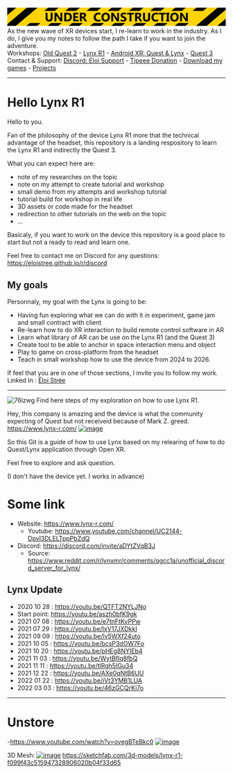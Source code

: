 ![WIP](https://github.com/EloiStree/EloiStree/blob/master/Images/WIP.png)   
As the new wave of XR devices start, I re-learn to work in the industry. As I do, I give you my notes to follow the path I take if you want to join the adventure.  
Workshops: [Old Quest 2](https://github.com/EloiStree/CodeAndQuestsEveryDay) - [Lynx R1](https://github.com/EloiStree/HelloLynxR1) - [Android XR: Quest & Lynx](https://github.com/EloiStree/HelloAndroidXR) - [Quest 3](https://github.com/EloiStree/HelloQuest3)  
Contact & Support: [Discord: Eloi Support](https://eloistree.github.io/r/discord) - [Tipeee Donation](https://en.tipeee.com/eloistree) - [Download my games](https://eloistree.github.io/r/download/) - [Projects](https://github.com/EloiStree/ProjectsID)  

----------------------------



# Hello Lynx R1

Hello to you. 

Fan of the philosophy of the device Lynx R1 more that the technical advantage of the headset, this repository is a landing respository to learn the Lynx R1 and indirectly the Quest 3.

What you can expect here are:
- note of my researches on the topic
- note on my attempt to create tutorial and workshop
- small demo from my attempts and workshop tutorial
- tutorial build for workshop in real life
- 3D assets or code made for the headset
- redirection to other tutorials on the web on the topic
- ...

Basicaly, if you want to work on the device this repository is a good place to start but not a ready to read and learn one.

Feel free to contact me on Discord for any questions:  
https://eloistree.github.io/r/discord


## My goals


Personnaly, my goal with the Lynx is going to be:  
- Having fun exploring what we can do with it in experiment, game jam and small contract with client
- Re-learn how to do XR interaction to build remote control software in AR
- Learn what library of AR can be use on the Lynx R1 (and the Quest 3)
- Create tool to be able to anchor in space interaction menu and object
- Play to game on cross-platform from the headset  
- Teach in small workshop how to use the device from 2024 to 2026.  

If feel that you are in one of those sections, I invite you to follow my work.    
Linked In : [Éloi Strée](https://eloistree.github.io/r/contact)  
  



----------------------------------------
![76izwg](https://user-images.githubusercontent.com/20149493/228629377-fcf59cc6-435d-43fd-9abf-0adc362d3def.jpg)
Find here steps of my exploration on how to use Lynx R1.

Hey, this company is amazing and the device is what the community expecting of Quest but not receiveid because of Mark Z. greed.
https://www.lynx-r.com/
[![image](https://user-images.githubusercontent.com/20149493/160122857-cdc731ef-ce3b-47e2-a156-c0ddaa4857c9.png)](https://www.lynx-r.com/)



So this Git is a guide of how to use Lynx based on my relearing of how to do Quest/Lynx application through Open XR.

Feel free to explore and ask question.

(I don't have the device yet. I works in advance)


# Some link
- Website: https://www.lynx-r.com/
   - Youtube: https://www.youtube.com/channel/UC2144-Dpvl3DLELTppPbZdQ
- Discord: https://discord.com/invite/aDYtZVqB3J
  - Source: https://www.reddit.com/r/lynxmr/comments/qgcc1a/unofficial_discord_server_for_lynx/


## Lynx Update
-  2020 10 28 : https://youtu.be/QTFT2NYLJNo
-  Start point: https://youtu.be/aszh0bfK9gk
-  2021 07 08 : https://youtu.be/e7tnFtKvPPw
-  2021 07 29 : https://youtu.be/IxV17JXDkkI
-  2021 09 09 : https://youtu.be/lv5WXf24uto
-  2021 10 05 : https://youtu.be/bcsP3dOW7Fo
-  2021 10 20 : https://youtu.be/pHEg8NYIEb4
-  2021 11 03 : https://youtu.be/WytBflq8fbQ
-  2021 11 11 : https://youtu.be/tlRgh5IGu34
-  2021 12 22 : https://youtu.be/AXe0qNtB6UU
-  2022 01 22 : https://youtu.be/iVt3YMB1LUA
-  2022 03 03 : https://youtu.be/46zGCQrKi7o


---------------------

# Unstore

-https://www.youtube.com/watch?v=ovegBTeBkc0
[![image](https://user-images.githubusercontent.com/20149493/164105098-327ef4e1-5aa1-4720-a9bb-d4127b4dff75.png)](
-https://www.youtube.com/watch?v=ovegBTeBkc0)


3D Mesh:
[![image](https://user-images.githubusercontent.com/20149493/206757065-98b5ca18-f11d-4174-aa97-4e0a798ae5cb.png)](https://sketchfab.com/3d-models/lynx-r1-f099f43c515947328906020b04f33d65)
https://sketchfab.com/3d-models/lynx-r1-f099f43c515947328906020b04f33d65
